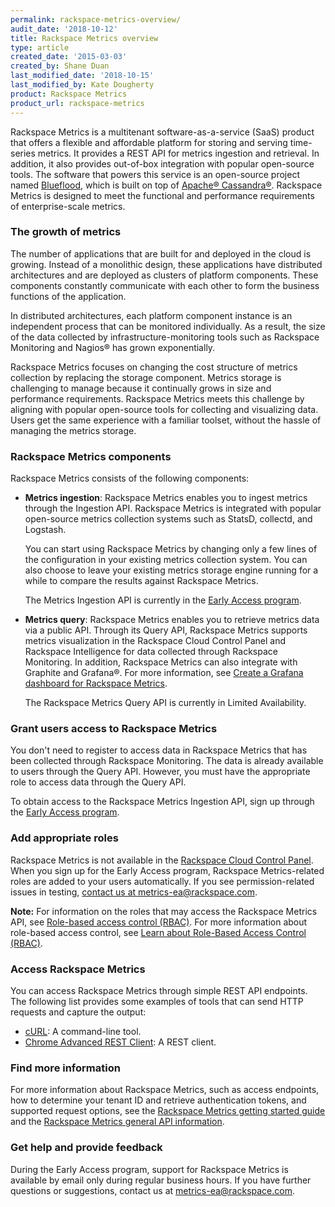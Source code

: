 ```yaml
---
permalink: rackspace-metrics-overview/
audit_date: '2018-10-12'
title: Rackspace Metrics overview
type: article
created_date: '2015-03-03'
created_by: Shane Duan
last_modified_date: '2018-10-15'
last_modified_by: Kate Dougherty
product: Rackspace Metrics
product_url: rackspace-metrics
---
```


Rackspace Metrics is a multitenant software-as-a-service (SaaS) product
that offers a flexible and affordable platform for storing and serving
time-series metrics. It provides a REST API for metrics ingestion and
retrieval. In addition, it also provides out-of-box integration with
popular open-source tools. The software that powers this service is an
open-source project named [Blueflood](http://blueflood.io), which is built on
top of [Apache&reg; Cassandra&reg;](http://cassandra.apache.org/). Rackspace
Metrics is designed to meet the functional and performance requirements of
enterprise-scale metrics.

### The growth of metrics

The number of applications that are built for and deployed in
the cloud is growing. Instead of a monolithic design, these
applications have distributed architectures and are deployed as
clusters of platform components. These components constantly communicate
with each other to form the business functions of the application.

In distributed architectures, each platform component instance is an
independent process that can be monitored individually. As a result, the
size of the data collected by infrastructure-monitoring tools such as
Rackspace Monitoring and Nagios&reg; has grown exponentially.

Rackspace Metrics focuses on changing the cost structure of metrics
collection by replacing the storage component. Metrics storage is
challenging to manage because it continually grows in size and
performance requirements. Rackspace Metrics meets this challenge by
aligning with popular open-source tools for collecting and
visualizing data. Users get the same experience with a familiar toolset,
without the hassle of managing the metrics storage.

### Rackspace Metrics components

Rackspace Metrics consists of the following components:

-   **Metrics ingestion**: Rackspace Metrics enables you to ingest
    metrics through the Ingestion API. Rackspace Metrics is
    integrated with popular open-source metrics collection systems such
    as StatsD, collectd, and Logstash.

     You can start using Rackspace Metrics by changing only a few lines of
     the configuration in your existing metrics collection system. You can also
     choose to leave your existing metrics storage engine running for a while
     to compare the results against Rackspace Metrics.

     The Metrics Ingestion API is currently in the [Early Access
     program](https://developer.rackspace.com/docs/metrics/v2/early-access-program/).

-   **Metrics query**: Rackspace Metrics enables you to retrieve
    metrics data via a public API. Through its Query API, Rackspace
    Metrics supports metrics visualization in the Rackspace Cloud
    Control Panel and Rackspace Intelligence for data collected through
    Rackspace Monitoring. In addition, Rackspace Metrics can also integrate
    with Graphite and Grafana&reg;. For more information, see [Create a Grafana
    dashboard for Rackspace
    Metrics](/how-to/create-a-grafana-dashboard-for-rackspace-metrics/).

     The Rackspace Metrics Query API is currently in
     Limited Availability.

### Grant users access to Rackspace Metrics

You don't need to register to access data in Rackspace Metrics that has
been collected through Rackspace Monitoring. The data is already available
to users through the Query API. However, you must have the appropriate role to
access data through the Query API.

To obtain access to the Rackspace Metrics Ingestion API, sign up through
the [Early Access
program](https://developer.rackspace.com/docs/metrics/v2/early-access-program/).

### Add appropriate roles

Rackspace Metrics is not available in the [Rackspace Cloud Control
Panel](https://mycloud.rackspace.com/). When you sign up for
the Early Access program, Rackspace Metrics-related roles are added to your
users automatically. If you see permission-related issues in testing,
[contact us at metrics-ea@rackspace.com](mailto:metrics-ea@rackspace.com).

**Note:** For information on the roles that may access the Rackspace Metrics
API, see [Role-based access control
(RBAC)](https://developer.rackspace.com/docs/metrics/v2/general-api-info/role-based-access-control/). For more information about role-based access control,
see [Learn about Role-Based Access Control
(RBAC)](/how-to/overview-role-based-access-control-rbac).

### Access Rackspace Metrics

You can access Rackspace Metrics through simple REST API endpoints. The
following list provides some examples of tools that can send HTTP requests and
capture the output:

- [cURL](http://curl.haxx.se/): A command-line tool.
- [Chrome Advanced REST Client](https://advancedrestclient.com/): A REST
  client.

### Find more information

For more information about Rackspace Metrics, such as access
endpoints, how to determine your tenant ID and retrieve authentication
tokens, and supported request options, see the [Rackspace Metrics getting
started
guide](https://developer.rackspace.com/docs/metrics/v2/getting-started/)
and the [Rackspace Metrics general API
information](https://developer.rackspace.com/docs/metrics/v2/general-api-info/).

### Get help and provide feedback

During the Early Access program, support for Rackspace Metrics is
available by email only during regular business hours. If you have
further questions or suggestions, contact us at
<metrics-ea@rackspace.com>.
